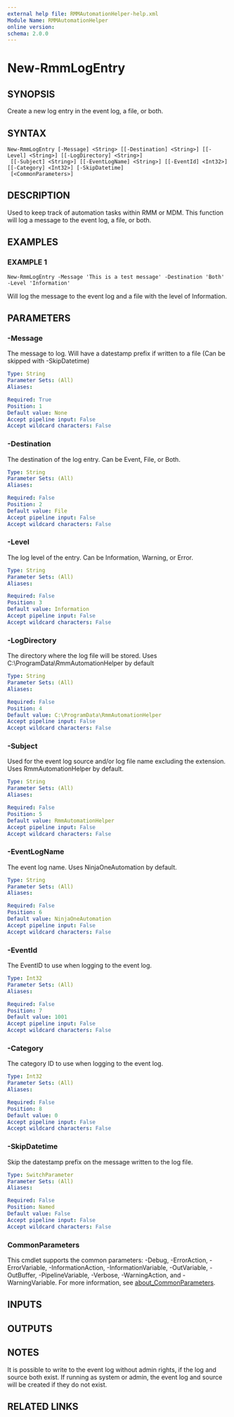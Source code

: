 ```yaml
---
external help file: RMMAutomationHelper-help.xml
Module Name: RMMAutomationHelper
online version:
schema: 2.0.0
---
```


# New-RmmLogEntry

## SYNOPSIS
Create a new log entry in the event log, a file, or both.

## SYNTAX

```
New-RmmLogEntry [-Message] <String> [[-Destination] <String>] [[-Level] <String>] [[-LogDirectory] <String>]
 [[-Subject] <String>] [[-EventLogName] <String>] [[-EventId] <Int32>] [[-Category] <Int32>] [-SkipDatetime]
 [<CommonParameters>]
```

## DESCRIPTION
Used to keep track of automation tasks within RMM or MDM.
This function will log a message to the event log, a file, or both.

## EXAMPLES

### EXAMPLE 1
```
New-RmmLogEntry -Message 'This is a test message' -Destination 'Both' -Level 'Information'
```

Will log the message to the event log and a file with the level of Information.

## PARAMETERS

### -Message
The message to log.
Will have a datestamp prefix if written to a file (Can be skipped with -SkipDatetime)

```yaml
Type: String
Parameter Sets: (All)
Aliases:

Required: True
Position: 1
Default value: None
Accept pipeline input: False
Accept wildcard characters: False
```

### -Destination
The destination of the log entry.
Can be Event, File, or Both.

```yaml
Type: String
Parameter Sets: (All)
Aliases:

Required: False
Position: 2
Default value: File
Accept pipeline input: False
Accept wildcard characters: False
```

### -Level
The log level of the entry.
Can be Information, Warning, or Error.

```yaml
Type: String
Parameter Sets: (All)
Aliases:

Required: False
Position: 3
Default value: Information
Accept pipeline input: False
Accept wildcard characters: False
```

### -LogDirectory
The directory where the log file will be stored.
Uses C:\ProgramData\RmmAutomationHelper by default

```yaml
Type: String
Parameter Sets: (All)
Aliases:

Required: False
Position: 4
Default value: C:\ProgramData\RmmAutomationHelper
Accept pipeline input: False
Accept wildcard characters: False
```

### -Subject
Used for the event log source and/or log file name excluding the extension.
Uses RmmAutomationHelper by default.

```yaml
Type: String
Parameter Sets: (All)
Aliases:

Required: False
Position: 5
Default value: RmmAutomationHelper
Accept pipeline input: False
Accept wildcard characters: False
```

### -EventLogName
The event log name.
Uses NinjaOneAutomation by default.

```yaml
Type: String
Parameter Sets: (All)
Aliases:

Required: False
Position: 6
Default value: NinjaOneAutomation
Accept pipeline input: False
Accept wildcard characters: False
```

### -EventId
The EventID to use when logging to the event log.

```yaml
Type: Int32
Parameter Sets: (All)
Aliases:

Required: False
Position: 7
Default value: 1001
Accept pipeline input: False
Accept wildcard characters: False
```

### -Category
The category ID to use when logging to the event log.

```yaml
Type: Int32
Parameter Sets: (All)
Aliases:

Required: False
Position: 8
Default value: 0
Accept pipeline input: False
Accept wildcard characters: False
```

### -SkipDatetime
Skip the datestamp prefix on the message written to the log file.

```yaml
Type: SwitchParameter
Parameter Sets: (All)
Aliases:

Required: False
Position: Named
Default value: False
Accept pipeline input: False
Accept wildcard characters: False
```

### CommonParameters
This cmdlet supports the common parameters: -Debug, -ErrorAction, -ErrorVariable, -InformationAction, -InformationVariable, -OutVariable, -OutBuffer, -PipelineVariable, -Verbose, -WarningAction, and -WarningVariable. For more information, see [about_CommonParameters](http://go.microsoft.com/fwlink/?LinkID=113216).

## INPUTS

## OUTPUTS

## NOTES
It is possible to write to the event log without admin rights, if the log and source both exist.
If running as system or admin, the
event log and source will be created if they do not exist.

## RELATED LINKS
